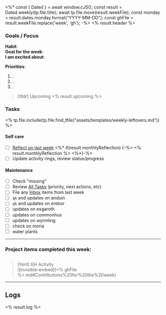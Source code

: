 <%* const { Dated } = await window.cJS();
    const result = Dated.weekly(tp.file.title);
    await tp.file.move(result.weekFile);
    const monday = result.dates.monday.format("YYYY-MM-DD");
    const ghFile = result.weekFile.replace('week', 'gh');
-%>
<% result.header %>

### Goals / Focus

**Habit**:   
**Goal for the week**:   
**I am excited about**:   

**Priorities**:
1. .
2. .
3. .

> [!tldr] Upcoming
<% result.upcoming %>

### Tasks

<% tp.file.include(tp.file.find_tfile("assets/templates/weekly-leftovers.md")) %>

#### Self care

- [ ] [Reflect on last week](<% result.weeklyReflection %>)
<%* if(result.monthlyReflection) {-%>
<% result.monthlyReflection %>
<%*}-%>
- [ ] Update activity rings, review status/progress

#### Maintenance

- [ ] Check "missing"
- [ ] Review [All Tasks](all-tasks.md) (priority, next actions, etc)
- [ ] File any [Inbox](Inbox.md) items from last week
- [ ] `qk`  and updates on anduin
- [ ] `qk` and updates on erebor
- [ ] updates on esgaroth
- [ ] updates on commonhus
- [ ] updates on wyrmling
- [ ] check on moria
- [ ] water plants

---

### Project items completed this week:
```<% result.weeklyProjects %>
```

> [!hint] GH Activity  
> ![invisible-embed](<% ghFile %>.md#Contributions%20for%20the%20week)

---

## Logs

<% result.log %>
